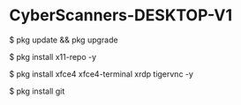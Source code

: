 # CyberScanners-DESKTOP-V1

$ pkg update && pkg upgrade

$ pkg install x11-repo -y

$ pkg install xfce4 xfce4-terminal xrdp tigervnc -y

$ pkg install git
